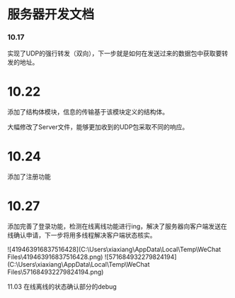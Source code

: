 # 服务器开发文档

### 10.17

实现了UDP的强行转发（双向），下一步就是如何在发送过来的数据包中获取要转发的地址。

# 10.22

添加了结构体模块，信息的传输基于该模块定义的结构体。

大幅修改了Server文件，能够更加收到的UDP包采取不同的响应。

# 10.24

添加了注册功能



# 10.27

添加完善了登录功能，检测在线离线功能进行ing，解决了服务器向客户端发送在线确认申请，下一步将用多线程解决客户端状态核实。

![419463916837516428](C:\Users\xiaxiang\AppData\Local\Temp\WeChat Files\419463916837516428.png)
![571684932279824194](C:\Users\xiaxiang\AppData\Local\Temp\WeChat Files\571684932279824194.png)

11.03
在线离线的状态确认部分的debug
